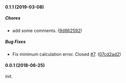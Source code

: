 #### 0.1.1 (2019-03-08)

##### Chores

*  add some comments. ([9d862592](https://github.com/antvis/scale/commit/9d8625926358517bd05219a829d7ca7d1ea29e98))

##### Bug Fixes

*  Fix minimum calculation error. Closed [#7](https://github.com/antvis/scale/pull/7). ([07cd2ad2](https://github.com/antvis/scale/commit/07cd2ad294451164e0bfe074680acde5600387f3))

#### 0.0.1 (2018-06-25)

init.
